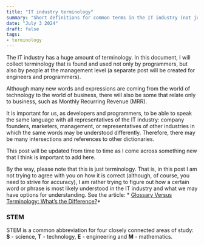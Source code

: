 ```yaml
---
title: "IT industry terminology"
summary: "Short definitions for common terms in the IT industry (not just programming)"
date: "July 3 2024"
draft: false
tags:
- terminology
---
```


The IT industry has a huge amount of terminology. In this document, I will collect terminology that is found and used not only by programmers, but also by people at the management level (a separate post will be created for engineers and programmers).

Although many new words and expressions are coming from the world of technology to the world of business, there will also be some that relate only to business, such as Monthly Recurring Revenue (MRR).

It is important for us, as developers and programmers, to be able to speak the same language with all representatives of the IT industry: company founders, marketers, management, or representatives of other industries in which the same words may be understood differently. Therefore, there may be many intersections and references to other dictionaries.

This post will be updated from time to time as I come across something new that I think is important to add here.

By the way, please note that this is just terminology. That is, in this post I am not trying to agree with you on how it is correct (although, of course, you need to strive for accuracy), I am rather trying to figure out how a certain word or phrase is most likely understood in the IT industry and what we may have options for understanding. See the article: *
<a href="https://contentrules.com/glossary-versus-terminology-whats-difference/" target="_blank">Glossary Versus Terminology: What’s the Difference?</a>*

### STEM
STEM is a common abbreviation for four closely connected areas of study: **S** - science, **T** - technology, **E** - engineering and **M** - mathematics.